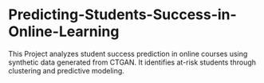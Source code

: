 # Predicting-Students-Success-in-Online-Learning
This Project analyzes student success prediction in online courses using synthetic data generated from CTGAN. It identifies at-risk students through clustering and predictive modeling.
